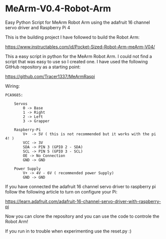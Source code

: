 # MeArm-V0.4-Robot-Arm
Easy Python Script for MeArm Robot Arm using the adafruit 16 channel servo driver and Raspberry Pi 4

This is the building project I have followed to build the Robot Arm:

https://www.instructables.com/id/Pocket-Sized-Robot-Arm-meArm-V04/

This a easy script in python for the MeArm Robot Arm. I could not find a script that was easy to use so I created one. I have used the following GitHub repository as a starting point:

https://github.com/Tracer1337/MeArmRaspi

Wiring:

    PCA9685:

        Servos
            0 -> Base
            1 -> Right
            2 -> Left
            3 -> Grapper

        Raspberry-Pi
            V+  -> 5V ( this is not recommended but it works with the pi 4! )
            VCC -> 3V
            SDA -> PIN 3 (GPIO 2 - SDA)
            SCL -> PIN 5 (GPIO 3 - SCL)
            OE -> No Connection
            GND -> GND

        Power Supply
            V+ -> 4V - 6V ( recommended power Supply)
            GND -> GND
            
If you have connected the adafruit 16 channel servo driver to raspberry pi follow the following article to turn on configure your Pi:

https://learn.adafruit.com/adafruit-16-channel-servo-driver-with-raspberry-pi

Now you can clone the repository and you can use the code to controle the Robot Arm!

If you run in to trouble when  experimenting use the reset.py :)




            
